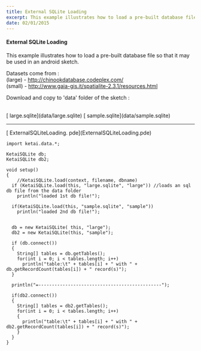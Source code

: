 ```yaml
---
title: External SQLite Loading
excerpt: This example illustrates how to load a pre-built database file so that it may be used in an android sketch.  
date: 02/01/2015
---
```

#### External SQLite Loading

This example illustrates how to load a pre-built database file so that it may be used in an android sketch.  

Datasets come from : <br>
(large)  - http://chinookdatabase.codeplex.com/<br>
(small)  - http://www.gaia-gis.it/spatialite-2.3.1/resources.html

Download and copy to 'data' folder of the sketch : <br><br>
<div class="link">[<i class="fa fa-download fa-lg"></i> large.sqlite](data/large.sqlite)
[<i class="fa fa-download fa-lg"></i> sample.sqlite](data/sample.sqlite)<br></div>

---
<div class="link">[<i class="fa fa-download fa-lg"></i> ExternalSQLiteLoading. pde](ExternalSQLiteLoading.pde)</div>

    import ketai.data.*;

    KetaiSQLite db;
    KetaiSQLite db2;

    void setup()
    {
        //KetaiSQLite.load(context, filename, dbname) 
      if (KetaiSQLite.load(this, "large.sqlite", "large")) //loads an sql db file from the data folder
        println("loaded 1st db file!");
      
      if(KetaiSQLite.load(this, "sample.sqlite", "sample"))
        println("loaded 2nd db file!");
        

      db = new KetaiSQLite( this, "large");   
      db2 = new KetaiSQLite(this, "sample");

      if (db.connect())
      {
        String[] tables = db.getTables();
        for(int i = 0; i < tables.length; i++)
          println("table:\t" + tables[i] + " with " + db.getRecordCount(tables[i]) + " record(s)");
      }

      println("=----------------------------------------------");

      if(db2.connect())
      {
        String[] tables = db2.getTables();
        for(int i = 0; i < tables.length; i++)
        {
          println("table:\t" + tables[i] + " with " + db2.getRecordCount(tables[i]) + " record(s)");
        }      
      }
    }

 <!-- * **Screenshot** -->
 